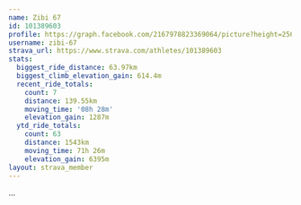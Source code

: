 ```yaml
---
name: Zibi 67
id: 101389603
profile: https://graph.facebook.com/2167978823369064/picture?height=256&width=256
username: zibi-67
strava_url: https://www.strava.com/athletes/101389603
stats:
  biggest_ride_distance: 63.97km
  biggest_climb_elevation_gain: 614.4m
  recent_ride_totals:
    count: 7
    distance: 139.55km
    moving_time: '08h 28m'
    elevation_gain: 1287m
  ytd_ride_totals:
    count: 63
    distance: 1543km
    moving_time: 71h 26m
    elevation_gain: 6395m
layout: strava_member
--- 
```

...
